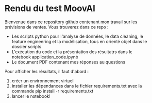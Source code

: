 # Rendu du test MoovAI

Bienvenue dans ce repository github contenant mon travail sur les prévisions de ventes. Vous trouverez dans ce repo :
* Les scripts python pour l'analyse de données, le data cleaning, le feature engineering et la modélisation, tous en orienté objet dans le dossier scripts
* L'exécution du code et la présentation des résultatrs dans le notebook application_code.ipynb
* Le document PDF contenant mes réponses au questions

Pour afficher les résultats, il faut d'abord :
1. créer un environnement virtuel
2. installer les dépendances dans le fichier requirements.txt avec la commande pip install -r requirements.txt
3. lancer le notebook!
